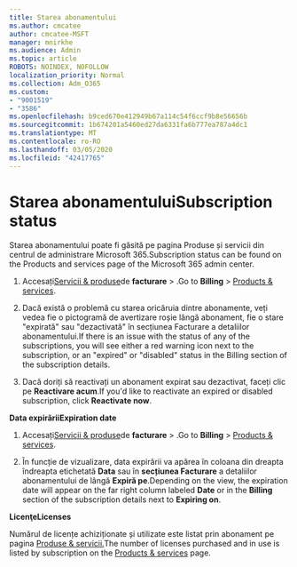 ```yaml
---
title: Starea abonamentului
ms.author: cmcatee
author: cmcatee-MSFT
manager: mnirkhe
ms.audience: Admin
ms.topic: article
ROBOTS: NOINDEX, NOFOLLOW
localization_priority: Normal
ms.collection: Adm_O365
ms.custom:
- "9001519"
- "3586"
ms.openlocfilehash: b9ced670e412949b67a114c54f6ccf9b8e56656b
ms.sourcegitcommit: 1b674201a5460ed27da6331fa6b777ea787a4dc1
ms.translationtype: MT
ms.contentlocale: ro-RO
ms.lasthandoff: 03/05/2020
ms.locfileid: "42417765"
---
```

# <a name="subscription-status"></a><span data-ttu-id="7a85f-102">Starea abonamentului</span><span class="sxs-lookup"><span data-stu-id="7a85f-102">Subscription status</span></span>

<span data-ttu-id="7a85f-103">Starea abonamentului poate fi găsită pe pagina Produse și servicii din centrul de administrare Microsoft 365.</span><span class="sxs-lookup"><span data-stu-id="7a85f-103">Subscription status can be found on the Products and services page of the Microsoft 365 admin center.</span></span>

1. <span data-ttu-id="7a85f-104">Accesați[Servicii & produse](https://go.microsoft.com/fwlink/p/?linkid=842054)de **facturare** > .</span><span class="sxs-lookup"><span data-stu-id="7a85f-104">Go to **Billing** > [Products & services](https://go.microsoft.com/fwlink/p/?linkid=842054).</span></span>

2. <span data-ttu-id="7a85f-105">Dacă există o problemă cu starea oricăruia dintre abonamente, veți vedea fie o pictogramă de avertizare roșie lângă abonament, fie o stare "expirată" sau "dezactivată" în secțiunea Facturare a detaliilor abonamentului.</span><span class="sxs-lookup"><span data-stu-id="7a85f-105">If there is an issue with the status of any of the subscriptions, you will see either a red warning icon next to the subscription, or an "expired" or "disabled" status in the Billing section of the subscription details.</span></span>

3. <span data-ttu-id="7a85f-106">Dacă doriți să reactivați un abonament expirat sau dezactivat, faceți clic pe **Reactivare acum**.</span><span class="sxs-lookup"><span data-stu-id="7a85f-106">If you'd like to reactivate an expired or disabled subscription, click **Reactivate now**.</span></span>

<span data-ttu-id="7a85f-107">**Data expirării**</span><span class="sxs-lookup"><span data-stu-id="7a85f-107">**Expiration date**</span></span>

1. <span data-ttu-id="7a85f-108">Accesați[Servicii & produse](https://go.microsoft.com/fwlink/p/?linkid=842054)de **facturare** > .</span><span class="sxs-lookup"><span data-stu-id="7a85f-108">Go to **Billing** > [Products & services](https://go.microsoft.com/fwlink/p/?linkid=842054).</span></span>

2. <span data-ttu-id="7a85f-109">În funcție de vizualizare, data expirării va apărea în coloana din dreapta îndreapta etichetată **Data** sau în **secțiunea Facturare** a detaliilor abonamentului de lângă **Expiră pe**.</span><span class="sxs-lookup"><span data-stu-id="7a85f-109">Depending on the view, the expiration date will appear on the far right column labeled **Date** or in the **Billing** section of the subscription details next to **Expiring on**.</span></span>

<span data-ttu-id="7a85f-110">**Licenţe**</span><span class="sxs-lookup"><span data-stu-id="7a85f-110">**Licenses**</span></span>

<span data-ttu-id="7a85f-111">Numărul de licențe achiziționate și utilizate este listat prin abonament pe pagina [Produse & servicii.](https://go.microsoft.com/fwlink/p/?linkid=842054)</span><span class="sxs-lookup"><span data-stu-id="7a85f-111">The number of licenses purchased and in use is listed by subscription on the [Products & services](https://go.microsoft.com/fwlink/p/?linkid=842054) page.</span></span>

